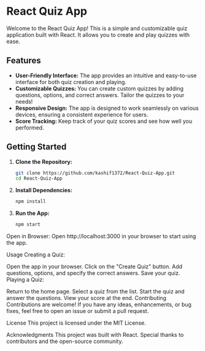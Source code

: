 # React Quiz App

Welcome to the React Quiz App! This is a simple and customizable quiz application built with React. It allows you to create and play quizzes with ease.

## Features

- **User-Friendly Interface:** The app provides an intuitive and easy-to-use interface for both quiz creation and playing.
- **Customizable Quizzes:** You can create custom quizzes by adding questions, options, and correct answers. Tailor the quizzes to your needs!
- **Responsive Design:** The app is designed to work seamlessly on various devices, ensuring a consistent experience for users.
- **Score Tracking:** Keep track of your quiz scores and see how well you performed.

## Getting Started

1. **Clone the Repository:**
   ```bash
   git clone https://github.com/kashif1372/React-Quiz-App.git
   cd React-Quiz-App
   
2. **Install Dependencies:**
   ```bash
   npm install
   
3. **Run the App:**
   ```bash
   npm start

Open in Browser:
Open http://localhost:3000 in your browser to start using the app.

Usage
Creating a Quiz:

Open the app in your browser.
Click on the "Create Quiz" button.
Add questions, options, and specify the correct answers.
Save your quiz.
Playing a Quiz:

Return to the home page.
Select a quiz from the list.
Start the quiz and answer the questions.
View your score at the end.
Contributing
Contributions are welcome! If you have any ideas, enhancements, or bug fixes, feel free to open an issue or submit a pull request.

License
This project is licensed under the MIT License.

Acknowledgments
This project was built with React.
Special thanks to contributors and the open-source community.
